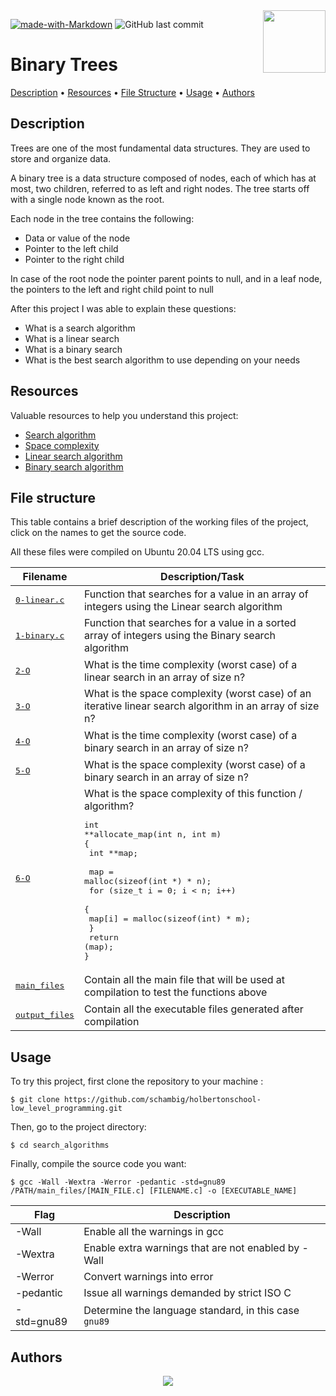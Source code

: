 <img align='right' src='https://user-images.githubusercontent.com/5713670/87202985-820dcb80-c2b6-11ea-9f56-7ec461c497c3.gif' width='100'>

[![made-with-Markdown](https://img.shields.io/badge/Made%20with-Markdown-1f425f.svg)](http://commonmark.org)
![GitHub last commit](https://img.shields.io/github/last-commit/schambig/holbertonschool-low_level_programming)

# Binary Trees

[Description](#description)</a> • [Resources](#resources) • [File Structure](#file-structure) • [Usage](#usage) • [Authors](#authors)

## Description

Trees are one of the most fundamental data structures. They are used to store and organize data.

A binary tree is a data structure composed of nodes, each of which has at most, two children, referred to as left and right nodes. The tree starts off with a single node known as the root.

Each node in the tree contains the following:

* Data or value of the node
* Pointer to the left child
* Pointer to the right child

In case of the root node the pointer parent points to null, and in a leaf node, the pointers to the left and right child point to null



After this project I was able to explain these questions:

* What is a search algorithm
* What is a linear search
* What is a binary search
* What is the best search algorithm to use depending on your needs

## Resources

Valuable resources to help you understand this project:

* [Search algorithm](https://en.wikipedia.org/wiki/Search_algorithm)
* [Space complexity](https://www.geeksforgeeks.org/g-fact-86/)
* [Linear search algorithm](https://en.wikipedia.org/wiki/Linear_search)
* [Binary search algorithm](https://en.wikipedia.org/wiki/Binary_search_algorithm)

## File structure

This table contains a brief description of the working files of the project, click on the names to get the source code.

All these files were compiled on Ubuntu 20.04 LTS using gcc.

| Filename | Description/Task |
| --- | --- |
| <pre>[0-linear.c](0-linear.c)</pre> | Function that searches for a value in an array of integers using the Linear search algorithm |
| <pre>[1-binary.c](1-binary.c)</pre> | Function that searches for a value in a sorted array of integers using the Binary search algorithm |
| <pre>[2-O](2-O)</pre> | What is the time complexity (worst case) of a linear search in an array of size n? |
| <pre>[3-O](3-O)</pre> | What is the space complexity (worst case) of an iterative linear search algorithm in an array of size n? |
| <pre>[4-O](4-O)</pre> | What is the time complexity (worst case) of a binary search in an array of size n? |
| <pre>[5-O](5-O)</pre> | What is the space complexity (worst case) of a binary search in an array of size n? |
| <pre>[6-O](6-O)</pre> | What is the space complexity of this function / algorithm? <pre>int **allocate_map(int n, int m)<br>{<br>  int **map;<br><br>  map = malloc(sizeof(int *) * n);<br>  for (size_t i = 0; i < n; i++)<br>  {<br>    map[i] = malloc(sizeof(int) * m);<br>  }<br>  return (map);<br>}</pre> |
| <pre>[main_files](main_files)</pre> | Contain all the main file that will be used at compilation to test the functions above |
| <pre>[output_files](output_files)</pre> | Contain all the executable files generated after compilation |

## Usage

To try this project, first clone the repository to your machine :

```
$ git clone https://github.com/schambig/holbertonschool-low_level_programming.git
```

Then, go to the project directory:

```
$ cd search_algorithms
```

Finally, compile the source code you want:

```
$ gcc -Wall -Wextra -Werror -pedantic -std=gnu89 /PATH/main_files/[MAIN_FILE.c] [FILENAME.c] -o [EXECUTABLE_NAME]
```

| Flag | Description |
| --- | --- |
| -Wall | Enable all the warnings in gcc |
| -Wextra | Enable extra warnings that are not enabled by -Wall |
| -Werror | Convert warnings into error |
| -pedantic | Issue all warnings demanded by strict ISO C |
| -std=gnu89 | Determine the language standard, in this case `gnu89` |

## Authors

<p align="center">
  <img src="https://capsule-render.vercel.app/api?type=waving&color=gradient&height=60&section=footer"/>
</p>
